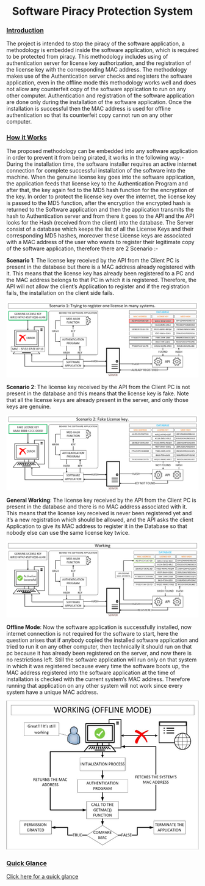 <!DOCTYPE html>
<html lang="en">
<head>
  <meta charset="UTF-8">
  <meta name="viewport" content="width=device-width, initial-scale=1.0">
  <h1><center>Software Piracy Protection System</center></h1>
</head>
<body>
  <h3><u>Introduction</u></h3>
<p>
  The project is intended to stop the piracy of the software application, a methodology is embedded inside
  the software application, which is required to be protected from piracy. This methodology includes
  using of authentication server for license key authorization, and the registration of the license key with
  the corresponding MAC address. The methodology makes use of the Authentication server checks and
  registers the software application, even in the offline mode this methodology works well and does not
  allow any counterfeit copy of the software application to run on any other computer. Authentication
  and registration of the software application are done only during the installation of the software
  application. Once the installation is successful then the MAC address is used for offline authentication
  so that its counterfeit copy cannot run on any other computer.
</p>
<h3><u>How it Works</u></h3>
<p>
The proposed methodology can be embedded into any software application in order to prevent it from
being pirated, it works in the following way:-
During the installation time, the software installer requires an active internet connection for complete
successful installation of the software into the machine.
When the genuine license key goes into the software application, the application feeds that license
key to the Authentication Program and after that, the key again fed to the MD5 hash function for the
encryption of the key. In order to protect the license key over the internet, the license key is passed to
the MD5 function, after the encryption the encrypted hash is returned to the Software application and
then the application transmits the hash to Authentication server and from there it goes to the API and
the API looks for the Hash (received from the client) into the database. The Server consist of a
database which keeps the list of all the License Keys and their corresponding MD5 hashes, moreover
these License keys are associated with a MAC address of the user who wants to register their
legitimate copy of the software application, therefore there are 2 Scenario :-
</p>
<p>
<b>Scenario 1</b>: The license key received by the API from the Client PC is present in the database but
there is a MAC address already registered with it. This means that the license key has already been
registered to a PC and the MAC address belongs to that PC in which it is registered. Therefore, the
API will not allow the client’s Application to register and if the registration fails, the installation on
the client side fails.
<center><img alt="Scenario 1" src="res/TypeA.jpg"></center>
</p>


<p>
<b>Scenario 2</b>: The license key received by the API from the Client PC is not present in the database
and this means that the license key is fake. Note that all the license keys are already present in the server, and only those keys are genuine.
<center><img alt="Scenario 2" src="res/TypeB.jpg"></center>
</p>

<p>
  <b>General Working</b>: The license key received by the API from the Client PC is present in the database and
  there is no MAC address associated with it. This means that the license key received is never been
  registered yet and it’s a new registration which should be allowed, and the API asks the client
  Application to give its MAC address to register it in the Database so that nobody else can use the
  same license key twice.
  <center><img alt="Scenario 3" src="res/Online.jpg"></center>
</p>

<p>
  <b>Offline Mode</b>: Now the software application is successfully installed, now internet connection is not required for the
  software to start, here the question arises that if anybody copied the installed software application
  and tried to run it on any other computer, then technically it should run on that pc because it has already
  been registered on the server, and now there is no restrictions left. Still the software application will run
  only on that system in which it was registered because every time the software boots up, the MAC
  address registered into the software application at the time of installation is checked with the current
  system’s MAC address. Therefore running that application on any other system will not work since
  every system have a unique MAC address.
  <center><img alt="Scenario 3" src="res/Offline.jpg"></center>
</p>

<h3><u>Quick Glance</u></h3>
<a href="res/Preview.html">Click here for a quick glance</a>
</body>
</html>
